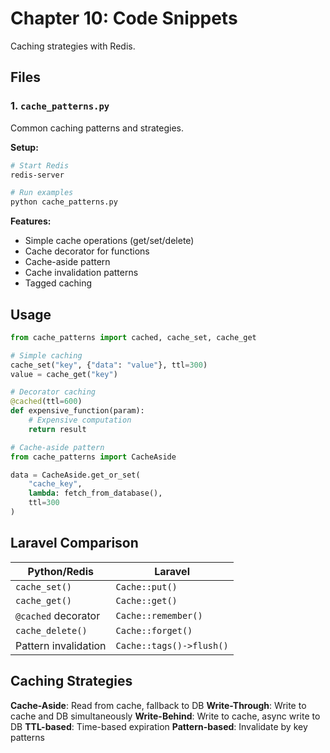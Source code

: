 # Chapter 10: Code Snippets

Caching strategies with Redis.

## Files

### 1. `cache_patterns.py`

Common caching patterns and strategies.

**Setup:**

```bash
# Start Redis
redis-server

# Run examples
python cache_patterns.py
```

**Features:**

- Simple cache operations (get/set/delete)
- Cache decorator for functions
- Cache-aside pattern
- Cache invalidation patterns
- Tagged caching

## Usage

```python
from cache_patterns import cached, cache_set, cache_get

# Simple caching
cache_set("key", {"data": "value"}, ttl=300)
value = cache_get("key")

# Decorator caching
@cached(ttl=600)
def expensive_function(param):
    # Expensive computation
    return result

# Cache-aside pattern
from cache_patterns import CacheAside

data = CacheAside.get_or_set(
    "cache_key",
    lambda: fetch_from_database(),
    ttl=300
)
```

## Laravel Comparison

| Python/Redis         | Laravel                  |
| -------------------- | ------------------------ |
| `cache_set()`        | `Cache::put()`           |
| `cache_get()`        | `Cache::get()`           |
| `@cached` decorator  | `Cache::remember()`      |
| `cache_delete()`     | `Cache::forget()`        |
| Pattern invalidation | `Cache::tags()->flush()` |

## Caching Strategies

**Cache-Aside**: Read from cache, fallback to DB
**Write-Through**: Write to cache and DB simultaneously
**Write-Behind**: Write to cache, async write to DB
**TTL-based**: Time-based expiration
**Pattern-based**: Invalidate by key patterns

